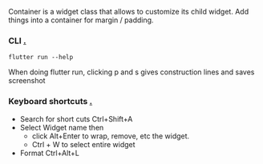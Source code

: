 Container is a widget class that allows to customize its child widget. Add things into a container for margin / padding.


### CLI [.](https://medium.com/flutter-community/flutter-and-the-command-line-a-love-story-a3648ef2411)

```
flutter run --help
```

When doing flutter run, clicking p and s gives construction lines and saves screenshot


### Keyboard shortcuts [.](https://medium.com/flutter-community/flutter-ide-shortcuts-for-faster-development-2ef45c51085b)

- Search for short cuts Ctrl+Shift+A
- Select Widget name then 
	- click Alt+Enter to wrap, remove, etc the widget.
	- Ctrl + W to select entire widget
- Format Ctrl+Alt+L
